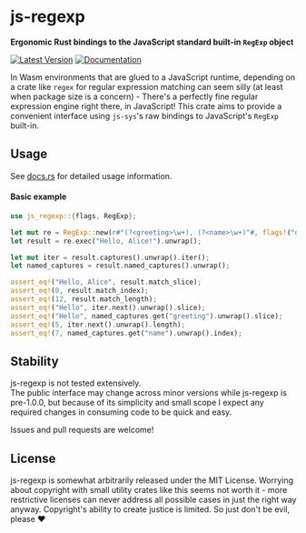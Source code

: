 js-regexp
=========

**Ergonomic Rust bindings to the JavaScript standard built-in `RegExp` object**

[![Latest Version](https://img.shields.io/crates/v/js-regexp?style=flat-square)](https://crates.io/crates/js-regexp)
[![Documentation](https://img.shields.io/docsrs/js-regexp/latest?style=flat-square)](https://docs.rs/js-regexp)

In Wasm environments that are glued to a JavaScript runtime, depending on a crate like `regex`
for regular expression matching can seem silly (at least when package size is a concern) - There's a perfectly fine
regular expression engine right there, in JavaScript! This crate aims to provide a convenient interface using `js-sys`'s
raw bindings to JavaScript's `RegExp` built-in.

## Usage
See [docs.rs](https://docs.rs/js-regexp/) for detailed usage information.

#### Basic example
```rust
use js_regexp::{flags, RegExp};

let mut re = RegExp::new(r#"(?<greeting>\w+), (?<name>\w+)"#, flags!("d")).unwrap();
let result = re.exec("Hello, Alice!").unwrap();

let mut iter = result.captures().unwrap().iter();
let named_captures = result.named_captures().unwrap();

assert_eq!("Hello, Alice", result.match_slice);
assert_eq!(0, result.match_index);
assert_eq!(12, result.match_length);
assert_eq!("Hello", iter.next().unwrap().slice);
assert_eq!("Hello", named_captures.get("greeting").unwrap().slice);
assert_eq!(5, iter.next().unwrap().length);
assert_eq!(7, named_captures.get("name").unwrap().index);
```

## Stability
js-regexp is not tested extensively. \
The public interface may change across minor versions while
js-regexp is pre-1.0.0, but because of its simplicity and small scope I expect any required changes in consuming code to
be quick and easy.

Issues and pull requests are welcome!

## License
js-regexp is somewhat arbitrarily released under the MIT License. Worrying about copyright with small utility crates like this seems
not worth it - more restrictive licenses can never address all possible cases in just the right way anyway.
Copyright's ability to create justice is limited. So just don't be evil, please ❤️
